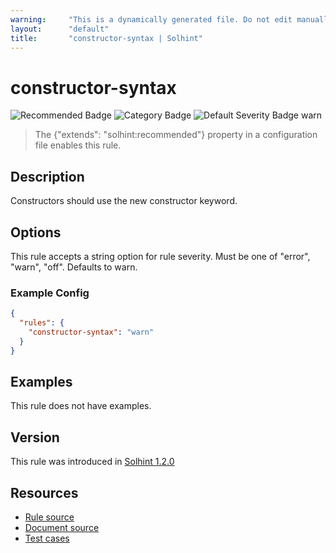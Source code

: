 ```yaml
---
warning:     "This is a dynamically generated file. Do not edit manually."
layout:      "default"
title:       "constructor-syntax | Solhint"
---
```


# constructor-syntax
![Recommended Badge](https://img.shields.io/badge/-Recommended-brightgreen)
![Category Badge](https://img.shields.io/badge/-Best%20Practices%20Rules-informational)
![Default Severity Badge warn](https://img.shields.io/badge/Default%20Severity-warn-yellow)
> The {"extends": "solhint:recommended"} property in a configuration file enables this rule.


## Description
Constructors should use the new constructor keyword.

## Options
This rule accepts a string option for rule severity. Must be one of "error", "warn", "off". Defaults to warn.

### Example Config
```json
{
  "rules": {
    "constructor-syntax": "warn"
  }
}
```


## Examples
This rule does not have examples.

## Version
This rule was introduced in [Solhint 1.2.0](https://github.com/protofire/solhint/blob/v1.2.0)

## Resources
- [Rule source](https://github.com/protofire/solhint/blob/master/lib/rules/deprecations/constructor-syntax.js)
- [Document source](https://github.com/protofire/solhint/blob/master/docs/rules/deprecations/constructor-syntax.md)
- [Test cases](https://github.com/protofire/solhint/blob/master/test/rules/deprecations/constructor-syntax.js)
